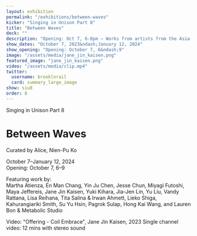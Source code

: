 ```yaml
---
layout: exhibition
permalink: "/exhibitions/between-waves"
kicker: "Singing in Unison Part 8"
title: "Between Waves"
deck: ""
description: "Opening: Oct 7, 6-8pm — Works from artists from the Asia-Pacific region through the interconnectedness of islands and oceans, linked by transformative technology."
show_dates: "October 7, 2023&ndash;January 12, 2024"
show_opening: "Opening: October 7, 6&ndash;9"
image: "/assets/media/jane_jin_kaisen.png"
featured_image: "jane_jin_kaisen.png"
video: "/assets/media/clip.mp4"
twitter:
  username: brooklnrail
  card: summary_large_image
show: siu8
order: 8
---
```


<div class="lead margin-bottom-105 tablet:margin-bottom-3">
  <p class="font-sans-sm tablet-lg:font-sans-lg measure-2 text-medium text-white text-italic">Singing in Unison Part 8</p>
  <h1 class="margin-y-2 line-height-sans-1 font-sans-2xl mobile-lg:font-sans-2xl tablet-lg:margin-y-3 tablet-lg:font-sans-3xl measure-2 text-thin margin-0 text-white text-uppercase">Between Waves</h1>
  <p class="margin-0 font-sans-lg tablet:font-sans-lg measure-2 text-light text-white">Curated by Alice, Nien-Pu Ko</p>
  <p class="font-sans-md tabletlg:font-sans-lg measure-2 text-light text-white">October 7&ndash;January 12, 2024</br>Opening: October 7, 6&ndash;9</p>
  <p class="font-sans-2xs mobile-lg:font-sans-sm tablet-lg:font-sans-md measure-3 text-light text-white">Featuring work by:<br>
    <span class="text-medium">Martha Atienza, En Man Chang, Yin Ju Chen, Jesse Chun, Miyagi Futoshi, Maya Jeffereis, Jane Jin Kaisen, Yuki Kihara, Jia-Jen Lin, Yu Liu, Vandy Rattana, Lisa Reihana, Tita Salina & Irwan Ahmett, Lieko Shiga, Kahurangiariki Smith, Su Yu Hsin, Pagrok Sulap, Hong Kai Wang, and Lauren Bon & Metabolic Studio</span>
  </p>
  <p class="font-sans-3xs measure-3 text-base text-italic text-white">Video: "Offering - Coil Embrace", Jane Jin Kaisen, 2023 Single channel video: 12 mins with stereo sound</p>
</div>
